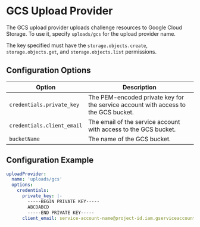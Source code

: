 # GCS Upload Provider

The GCS upload provider uploads challenge resources to Google Cloud Storage. To use it, specify `uploads/gcs` for the upload provider name.

The key specified must have the `storage.objects.create`, `storage.objects.get`, and `storage.objects.list` permissions.

## Configuration Options

Option|Description
-|-
`credentials.private_key`|The PEM-encoded private key for the service account with access to the GCS bucket.
`credentials.client_email`|The email of the service account with access to the GCS bucket.
`bucketName`|The name of the GCS bucket.

## Configuration Example

```yaml
uploadProvider:
  name: 'uploads/gcs'
  options:
    credentials:
      private_key: |-
        -----BEGIN PRIVATE KEY-----
        ABCDABCD
        -----END PRIVATE KEY-----
      client_email: service-account-name@project-id.iam.gserviceaccount.com
```
